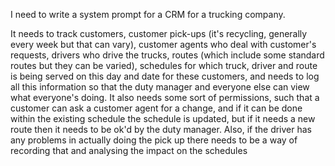 I need to write a system prompt for a CRM for a trucking company.

It needs to track customers, customer pick-ups (it's recycling, generally every week but that can vary), customer agents who deal with customer's requests, drivers who drive the trucks, routes (which include some standard routes but they can be varied), schedules for which truck, driver and route is being served on this day and date for these customers, and needs to log all this information so that the duty manager and everyone else can view what everyone's doing.  It also needs some sort of permissions, such that a customer can ask a customer agent for a change, and if it can be done within the existing schedule the schedule is updated, but if it needs a new route then it needs to be ok'd by the duty manager.  Also, if the driver has any problems in actually doing the pick up there needs to be a way of recording that and analysing the impact on the schedules